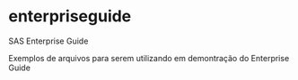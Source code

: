 # enterpriseguide
SAS Enterprise Guide 

Exemplos de arquivos para serem utilizando em demontração do Enterprise Guide
